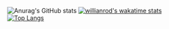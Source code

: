 ![Anurag's GitHub stats](https://github-readme-stats.vercel.app/api?username=Wadecx&show_icons=true&theme=radical)
[![willianrod's wakatime stats](https://github-readme-stats.vercel.app/api/wakatime?username=Wadecx)](https://github.com/Wadecx/github-readme-stats)                
[![Top Langs](https://github-readme-stats.vercel.app/api/top-langs/?username=Wadecx&layout=compact)](https://github.com/Wadecx/github-readme-stats)                     


